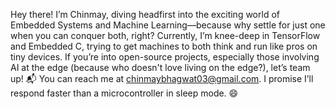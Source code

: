 Hey there! I’m Chinmay, diving headfirst into the exciting world of Embedded Systems and Machine Learning—because why settle for just one when you can conquer both, right? Currently, I’m knee-deep in TensorFlow and Embedded C, trying to get machines to both think and run like pros on tiny devices. If you’re into open-source projects, especially those involving AI at the edge (because who doesn't love living on the edge?), let’s team up! 📬 You can reach me at chinmaybhagwat03@gmail.com. I promise I’ll respond faster than a microcontroller in sleep mode. 😄

  
<!---
Bhagwat-03/Bhagwat-03 is a ✨ special ✨ repository because its `README.md` (this file) appears on your GitHub profile.  
You can click the Preview link to take a look at your changes.
--->
>
